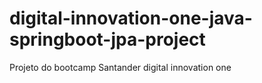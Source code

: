 # digital-innovation-one-java-springboot-jpa-project
 Projeto do bootcamp Santander digital innovation one
